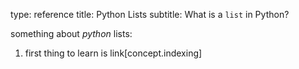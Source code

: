 type: reference
title: Python Lists
subtitle: What is a <code>list</code> in Python?

something about *python* lists:

1. first thing to learn is link[concept.indexing]
